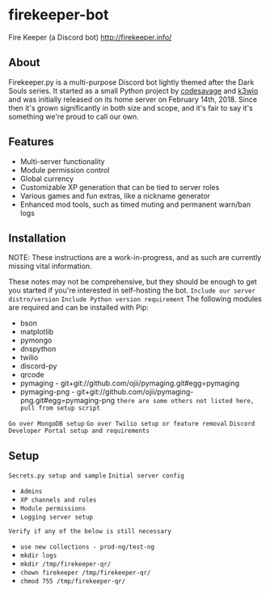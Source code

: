 # firekeeper-bot
Fire Keeper (a Discord bot)
<http://firekeeper.info/>

## About
Firekeeper.py is a multi-purpose Discord bot lightly themed after the Dark Souls series. It started as a small Python project by [codesavage](https://github.com/codesavage) and [k3wio](https://github.com/k3wio) and was initially released on its home server on February 14th, 2018. Since then it's grown significantly in both size and scope, and it's fair to say it's something we're proud to call our own.

## Features
- Multi-server functionality
- Module permission control
- Global currency
- Customizable XP generation that can be tied to server roles
- Various games and fun extras, like a nickname generator
- Enhanced mod tools, such as timed muting and permanent warn/ban logs

## Installation
NOTE: These instructions are a work-in-progress, and as such are currently missing vital information.

These notes may not be comprehensive, but they should be enough to get you started if you're interested in self-hosting the bot.
`Include our server distro/version`
`Include Python version requirement`
The following modules are required and can be installed with Pip:
- bson
- matplotlib
- pymongo
- dnspython
- twilio
- discord-py
- qrcode
- pymaging - git+git://github.com/ojii/pymaging.git#egg=pymaging
- pymaging-png - git+git://github.com/ojii/pymaging-png.git#egg=pymaging-png
`there are some others not listed here, pull from setup script`

`Go over MongoDB setup`
`Go over Twilio setup or feature removal`
`Discord Developer Portal setup and requirements`

## Setup
`Secrets.py setup and sample`
`Initial server config`
- `Admins`
- `XP channels and roles`
- `Module permissions`
- `Logging server setup`

`Verify if any of the below is still necessary`
- `use new collections - prod-ng/test-ng`
- `mkdir logs`
- `mkdir /tmp/firekeeper-qr/`
- `chown firekeeper /tmp/firekeeper-qr/`
- `chmod 755 /tmp/firekeeper-qr/`
